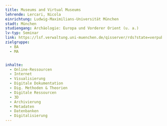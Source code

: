 ```yaml
---
title: Museums and Virtual Museums
lehrende: Lercari, Nicola
einrichtung: Ludwig-Maximilians-Universität München
stadt: München
studiengang: Archäologie: Europa und Vorderer Orient (u. a.)
lv-typ: Seminar
link: https://lsf.verwaltung.uni-muenchen.de/qisserver/rds?state=verpublish&status=init&vmfile=no&publishid=1006043&moduleCall=webInfo&publishConfFile=webInfo&publishSubDir=veranstaltung
zielgruppe:
  - BA
  - MA


inhalte:
  - Online-Ressourcen
  - Internet
  - Visualisierung
  - Digitale Dokumentation
  - Dig. Methoden & Theorien
  - Digitale Ressourcen
  - 3D
  - Archivierung
  - Metadaten
  - Datenbanken
  - Digitalisierung
---
```

 
